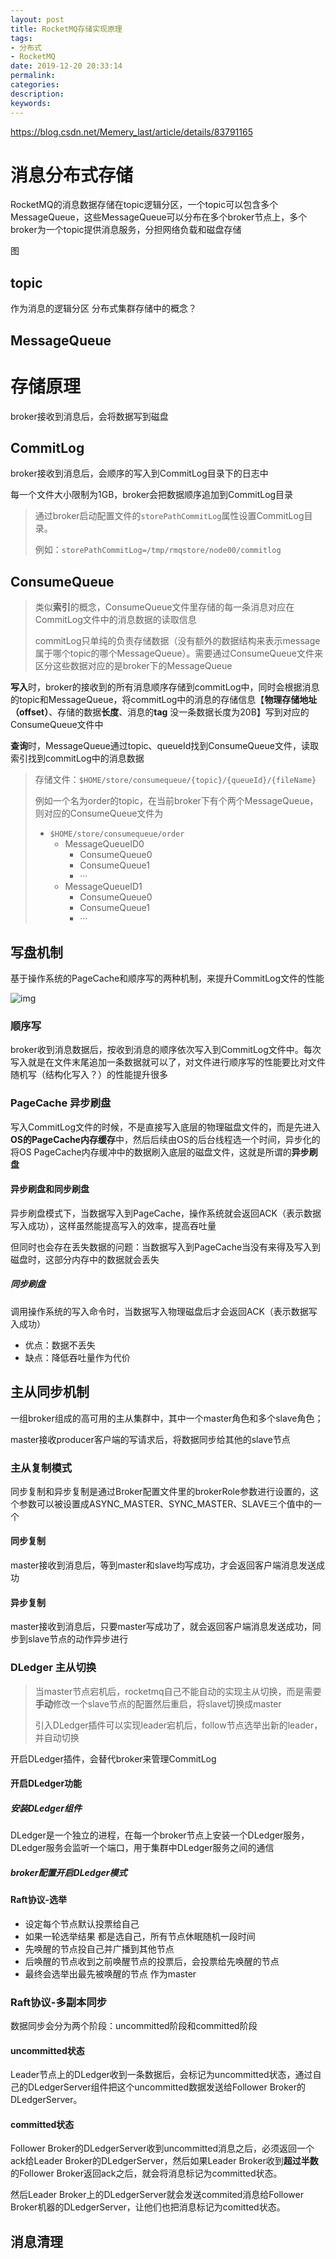 ```yaml
---
layout: post
title: RocketMQ存储实现原理
tags:
- 分布式
- RocketMQ
date: 2019-12-20 20:33:14
permalink:
categories:
description:
keywords:
---
```


https://blog.csdn.net/Memery_last/article/details/83791165

# 消息分布式存储

RocketMQ的消息数据存储在topic逻辑分区，一个topic可以包含多个MessageQueue，这些MessageQueue可以分布在多个broker节点上，多个broker为一个topic提供消息服务，分担网络负载和磁盘存储

图

## topic

作为消息的逻辑分区 分布式集群存储中的概念？



## MessageQueue



# 存储原理

broker接收到消息后，会将数据写到磁盘

## CommitLog

broker接收到消息后，会顺序的写入到CommitLog目录下的日志中

每一个文件大小限制为1GB，broker会把数据顺序追加到CommitLog目录

> 通过broker启动配置文件的`storePathCommitLog`属性设置CommitLog目录。
>
> 例如：`storePathCommitLog=/tmp/rmqstore/node00/commitlog`

## ConsumeQueue

> 类似**索引**的概念，ConsumeQueue文件里存储的每一条消息对应在CommitLog文件中的消息数据的读取信息
>
> commitLog只单纯的负责存储数据（没有额外的数据结构来表示message属于哪个topic的哪个MessageQueue）。需要通过ConsumeQueue文件来区分这些数据对应的是broker下的MessageQueue

**写入**时，broker的接收到的所有消息顺序存储到commitLog中，同时会根据消息的topic和MessageQueue，将commitLog中的消息的存储信息【**物理存储地址（offset）**、存储的数据**长度**、消息的**tag** 没一条数据长度为20B】写到对应的ConsumeQueue文件中

**查询**时，MessageQueue通过topic、queueId找到ConsumeQueue文件，读取索引找到commitLog中的消息数据

> 存储文件：`$HOME/store/consumequeue/{topic}/{queueId}/{fileName}`
>
> 例如一个名为order的topic，在当前broker下有个两个MessageQueue，则对应的ConsumeQueue文件为
>
> - `$HOME/store/consumequeue/order`
>   - MessageQueueID0
>     - ConsumeQueue0
>     - ConsumeQueue1
>     - ···
>   - MessageQueueID1
>     - ConsumeQueue0
>     - ConsumeQueue1
>     - ···

## 写盘机制

基于操作系统的PageCache和顺序写的两种机制，来提升CommitLog文件的性能

![img](assets\TB1G0L6KpXXXXbOXVXXXXXXXXXX.png)

### 顺序写

broker收到消息数据后，按收到消息的顺序依次写入到CommitLog文件中。每次写入就是在文件末尾追加一条数据就可以了，对文件进行顺序写的性能要比对文件随机写（结构化写入？）的性能提升很多

### PageCache 异步刷盘

写入CommitLog文件的时候，不是直接写入底层的物理磁盘文件的，而是先进入**OS的PageCache内存缓存**中，然后后续由OS的后台线程选一个时间，异步化的将OS PageCache内存缓冲中的数据刷入底层的磁盘文件，这就是所谓的**异步刷盘**

#### 异步刷盘和同步刷盘

异步刷盘模式下，当数据写入到PageCache，操作系统就会返回ACK（表示数据写入成功），这样虽然能提高写入的效率，提高吞吐量

但同时也会存在丢失数据的问题：当数据写入到PageCache当没有来得及写入到磁盘时，这部分内存中的数据就会丢失

##### 同步刷盘

调用操作系统的写入命令时，当数据写入物理磁盘后才会返回ACK（表示数据写入成功）

- 优点：数据不丢失
- 缺点：降低吞吐量作为代价

## 主从同步机制

一组broker组成的高可用的主从集群中，其中一个master角色和多个slave角色；

master接收producer客户端的写请求后，将数据同步给其他的slave节点

### 主从复制模式

同步复制和异步复制是通过Broker配置文件里的brokerRole参数进行设置的，这个参数可以被设置成ASYNC_MASTER、SYNC_MASTER、SLAVE三个值中的一个

#### 同步复制

master接收到消息后，等到master和slave均写成功，才会返回客户端消息发送成功

#### 异步复制

master接收到消息后，只要master写成功了，就会返回客户端消息发送成功，同步到slave节点的动作异步进行

### DLedger 主从切换

> 当master节点宕机后，rocketmq自己不能自动的实现主从切换，而是需要**手动**修改一个slave节点的配置然后重启，将slave切换成master
>
> 引入DLedger插件可以实现leader宕机后，follow节点选举出新的leader，并自动切换

开启DLedger插件，会替代broker来管理CommitLog

#### 开启DLedger功能

##### 安装DLedger组件

DLedger是一个独立的进程，在每一个broker节点上安装一个DLedger服务，DLedger服务会监听一个端口，用于集群中DLedger服务之间的通信

##### broker配置开启DLedger模式

#### Raft协议-选举

- 设定每个节点默认投票给自己
- 如果一轮选举结果 都是选自己，所有节点休眠随机一段时间
- 先唤醒的节点投自己并广播到其他节点
- 后唤醒的节点收到之前唤醒节点的投票后，会投票给先唤醒的节点
- 最终会选举出最先被唤醒的节点 作为master

### Raft协议-多副本同步

数据同步会分为两个阶段：uncommitted阶段和committed阶段

#### uncommitted状态

Leader节点上的DLedger收到一条数据后，会标记为uncommitted状态，通过自己的DLedgerServer组件把这个uncommitted数据发送给Follower Broker的DLedgerServer。

#### committed状态

Follower Broker的DLedgerServer收到uncommitted消息之后，必须返回一个ack给Leader  Broker的DLedgerServer，然后如果Leader Broker收到**超过半数**的Follower  Broker返回ack之后，就会将消息标记为committed状态。

然后Leader Broker上的DLedgerServer就会发送commited消息给Follower Broker机器的DLedgerServer，让他们也把消息标记为comitted状态。

## 消息清理

